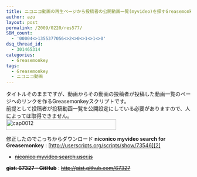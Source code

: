 ```yaml
---
title: ニコニコ動画の再生ページから投稿者の公開動画一覧(myvideo)を探すGreasemonkey
author: azu
layout: post
permalink: /2009/0220/res577/
SBM_count:
  - '00004<>1355377056<>2<>0<>1<>1<>0'
dsq_thread_id:
  - 301465314
categories:
  - Greasemonkey
tags:
  - Greasemonkey
  - ニコニコ動画
---
```

タイトルそのままですが、動画からその動画の投稿者が投稿した動画一覧のページへのリンクを作るGreasemonkeyスクリプトです。  
前提として投稿者が投稿動画一覧を公開設定にしている必要がありますので、人によっては取得できません。  
[<img class="alignnone size-medium wp-image-578" title="cap0012" src="http://efcl.info/wp-content/uploads/2009/02/cap0012-300x29.png" alt="cap0012" width="300" height="29" />][1]

修正したのでこっちからダウンロード 
**niconico myvideo search for Greasemonkey**
:   [http://userscripts.org/scripts/show/73546][2]

*   <span style="text-decoration: line-through;"><a href="http://gist.github.com/raw/67327/d46e2e44fef664e15fec8adaac16f65031edbe3c/gistfile1.user.js">niconico myvideo search.user.js</a></span>

<span style="text-decoration: line-through;"><strong>gist: 67327 &#8211; GitHub</strong></span>
:   <span style="text-decoration: line-through;"><a href="http://gist.github.com/67327">http://gist.github.com/67327</a></span>

 [1]: http://efcl.info/wp-content/uploads/2009/02/cap0012.png
 [2]: http://userscripts.org/scripts/show/73546 "niconico myvideo search for Greasemonkey"